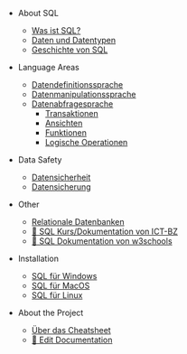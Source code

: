 - About SQL

  - [Was ist SQL?](de/sql.md)
  - [Daten und Datentypen](de/data-types.md)
  - [Geschichte von SQL](de/history.md)

- Language Areas

  - [Datendefinitionssprache](de/ddl.md)
  - [Datenmanipulationssprache](de/dml.md)
  - [Datenabfragesprache](de/dql.md)
    - [Transaktionen](de/transaction.md)
    - [Ansichten](de/view.md)
    - [Funktionen](de/function.md)
    - [Logische Operationen](de/logical-operations.md)

- Data Safety

  - [Datensicherheit](de/data-security.md)    
  - [Datensicherung](de/data-backup.md)    

- Other

  - [Relationale Datenbanken](de/rdb.md)   
  - [🔭 SQL Kurs/Dokumentation von ICT-BZ](https://m106.ict-bz.ch/)
  - [🔭 SQL Dokumentation von w3schools](https://www.w3schools.com/sql/)

- Installation 

  - [SQL für Windows](de/windows.md)   
  - [SQL für MacOS](de/mac.md)   
  - [SQL für Linux](de/linux.md)   

- About the Project

  - [Über das Cheatsheet](de/README.md)
  - [📝 Edit Documentation](https://github.com/Sigmale1000/SQL-Cheatsheet)
